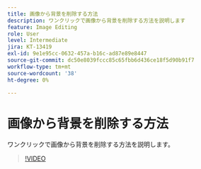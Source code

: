 ```yaml
---
title: 画像から背景を削除する方法
description: ワンクリックで画像から背景を削除する方法を説明します
feature: Image Editing
role: User
level: Intermediate
jira: KT-13419
exl-id: 9e1e95cc-0632-457a-b16c-ad87e89e8447
source-git-commit: dc50e8039fccc85c65fbb6d436ce18f5d90b91f7
workflow-type: tm+mt
source-wordcount: '38'
ht-degree: 0%

---
```


# 画像から背景を削除する方法

ワンクリックで画像から背景を削除する方法を説明します。

>[!VIDEO](https://video.tv.adobe.com/v/3420220?quality=12&learn=on&hidetitle=true)

